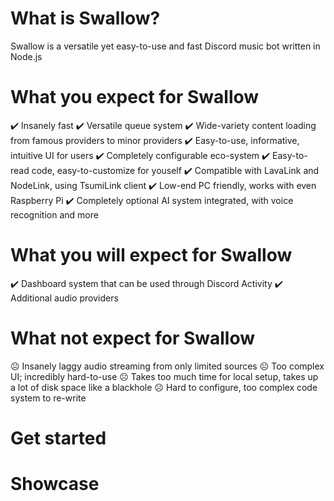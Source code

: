 # What is Swallow?
Swallow is a versatile yet easy-to-use and fast Discord music bot written in Node.js

# What you expect for Swallow
✔️ Insanely fast
✔️ Versatile queue system
✔️ Wide-variety content loading from famous providers to minor providers
✔️ Easy-to-use, informative, intuitive UI for users
✔️ Completely configurable eco-system 
✔️ Easy-to-read code, easy-to-customize for youself
✔️ Compatible with LavaLink and NodeLink, using TsumiLink client
✔️ Low-end PC friendly, works with even Raspberry Pi
✔️ Completely optional AI system integrated, with voice recognition and more

# What you will expect for Swallow
✔️ Dashboard system that can be used through Discord Activity
✔️ Additional audio providers

# What not expect for Swallow
☹ Insanely laggy audio streaming from only limited sources
☹ Too complex UI; incredibly hard-to-use
☹ Takes too much time for local setup, takes up a lot of disk space like a blackhole
☹ Hard to configure, too complex code system to re-write

# Get started

# Showcase
